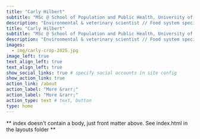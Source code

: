 ```yaml
---
title: "Carly Hilbert"
subtitle: "MSc @ School of Population and Public Health, University of British Columbia"
description: "Environmental & veterinary scientist // Food system specialist // Policymaker and systems-focused thinker"
title: "Carly Hilbert"
subtitle: "MSc @ School of Population and Public Health, University of British Columbia"
description: "Environmental & veterinary scientist // Food system specialist // Policymaker and systems-focused thinker"
images:
  - img/carly-crop-2025.jpg
image_left: true
text_align_left: true
text_align_left: true
show_social_links: true # specify social accounts in site config
show_action_link: true
action_link: /about
action_label: "More &rarr;"
action_label: "More &rarr;"
action_type: text # text, button
type: home
---
```


** index doesn't contain a body, just front matter above.
See index.html in the layouts folder **
